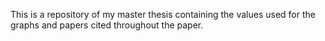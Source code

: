 This is a repository of my master thesis containing the values used for the graphs and papers cited throughout the paper.
